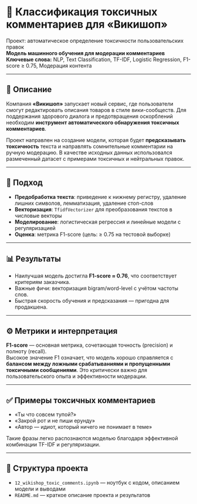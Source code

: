 # 💬 Классификация токсичных комментариев для «Викишоп»

Проект: автоматическое определение токсичности пользовательских правок  
**Модель машинного обучения для модерации комментариев**  
**Ключевые слова:** NLP, Text Classification, TF-IDF, Logistic Regression, F1-score ≥ 0.75, Модерация контента

---

## 📌 Описание

Компания **«Викишоп»** запускает новый сервис, где пользователи смогут редактировать описания товаров в стиле вики-сообществ. Для поддержания здорового диалога и предотвращения оскорблений необходим **инструмент автоматического обнаружения токсичных комментариев**.

Проект направлен на создание модели, которая будет **предсказывать токсичность** текста и направлять сомнительные комментарии на ручную модерацию. В качестве исходных данных использовался размеченный датасет с примерами токсичных и нейтральных правок.

---

## 🧠 Подход

- **Предобработка текста**: приведение к нижнему регистру, удаление лишних символов, лемматизация, удаление стоп-слов
- **Векторизация**: `TfidfVectorizer` для преобразования текстов в числовые векторы
- **Моделирование**: логистическая регрессия и линейные модели с регуляризацией
- **Оценка**: метрика F1-score (цель: ≥ 0.75 на тестовой выборке)

---

## 📊 Результаты

- Наилучшая модель достигла **F1-score ≈ 0.76**, что соответствует критериям заказчика.
- Важные фичи: векторизация bigram/word-level с учётом частоты слов.
- Быстрая скорость обучения и предсказания — пригодна для продакшена.

---

## ⚙️ Метрики и интерпретация

**F1-score** — основная метрика, сочетающая точность (precision) и полноту (recall).  
Высокое значение F1 означает, что модель хорошо справляется с **балансом между ложными срабатываниями и пропущенными токсичными сообщениями**. Это критически важно для пользовательского опыта и эффективности модерации.

---

## ✅ Примеры токсичных комментариев

- «Ты что совсем тупой?»
- «Закрой рот и не пиши ерунду»
- «Автор — идиот, который ничего не понимает в теме»

Такие фразы легко распознаются моделью благодаря эффективной комбинации TF-IDF и регуляризации.

---

## 📁 Структура проекта

- `12_wikishop_toxic_comments.ipynb` — ноутбук с кодом, описанием модели и выводами  
- `README.md` — краткое описание проекта и результатов
